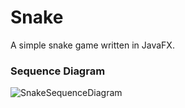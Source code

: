 # Snake
A simple snake game written in JavaFX.


### Sequence Diagram
![SnakeSequenceDiagram](https://user-images.githubusercontent.com/101171565/172019233-fcd5fff8-c4ab-48ef-a67b-c38017e8253e.png)
